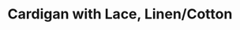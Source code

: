 ---
title: "Cardigan with Lace, Linen/Cotton"
categories: ["Women","Women/Cardigans"]
images: ["./7I9A6214.JPG","./7I9A6217.JPG","./7I9A6212.JPG"]
---